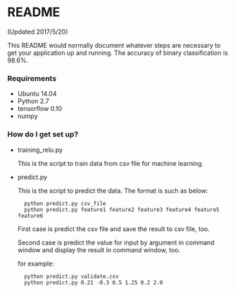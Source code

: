 # README #
(Updated 2017/5/20)

This README would normally document whatever steps are necessary to get your application up and running.
The accuracy of binary classification is 98.6%.

### Requirements ###

* Ubuntu 14.04
* Python 2.7
* tensorflow 0.10
* numpy


### How do I get set up? ###

* training_relu.py

    This is the script to train data from csv file for machine learning.

* predict.py

    This is the script to predict the data. The format is such as below:

        python predict.py csv_file
        python predict.py feature1 feature2 feature3 feature4 feature5 feature6

    First case is predict the csv file and save the result to csv file, too.

    Second case is predict the value for input by argument in command window and display the result in command window, too.

    for example:

        python predict.py validate.csv
        python predict.py 0.21 -0.3 0.5 1.25 0.2 2.0
